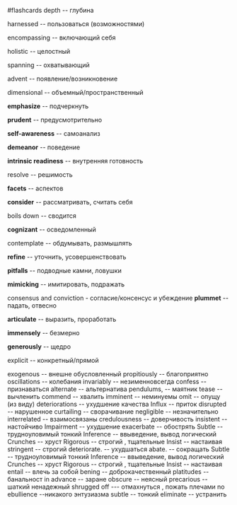 
#flashcards
depth -- глубина
<!--SR:!2024-10-04,16,290-->
harnessed -- пользоваться (возможностями)
<!--SR:!2024-09-24,1,210-->
encompassing --  включающий себя
<!--SR:!2024-09-24,1,230-->
holistic -- целостный
<!--SR:!2024-09-24,1,170-->
spanning -- охватывающий
<!--SR:!2024-09-25,7,250-->
advent -- появление/возникновение
<!--SR:!2024-09-25,2,190-->
dimensional -- объемный/пространственный
<!--SR:!2025-01-04,5,250-->
**emphasize** -- подчеркнуть
<!--SR:!2024-09-24,1,214-->
**prudent** -- предусмотрительно
<!--SR:!2024-09-24,1,214-->
**self-awareness** -- самоанализ
<!--SR:!2024-10-04,16,290-->
**demeanor** -- поведение
<!--SR:!2024-09-27,4,250-->
**intrinsic readiness** -- внутренняя готовность
<!--SR:!2024-09-26,3,254-->
resolve -- решимость
<!--SR:!2024-09-25,2,234-->
**facets** -- аспектов
<!--SR:!2024-12-31,1,250-->
**consider** -- рассматривать, считать себя
<!--SR:!2025-02-09,41,290-->
boils down -- сводится
<!--SR:!2025-01-04,5,250-->
**cognizant** -- осведомленный
<!--SR:!2024-12-31,1,194-->
contemplate -- обдумывать, размышлять
<!--SR:!2024-10-03,10,274-->
**refine** --  уточнить, усовершенствовать
<!--SR:!2025-01-01,2,214-->
**pitfalls** -- подводные камни, ловушки
<!--SR:!2024-09-27,9,270-->
**mimicking** -- имитировать, подражать
<!--SR:!2025-01-06,7,274-->
consensus and conviction - согласие/консенсус и убеждение
**plummet** -- падать, отвесно
<!--SR:!2024-10-02,9,274-->
**articulate** -- выразить, проработать
<!--SR:!2024-09-30,7,254-->
**immensely** -- безмерно
<!--SR:!2024-09-25,2,210-->
**generously** -- щедро
<!--SR:!2024-10-07,14,294-->
explicit -- конкретный/прямой
<!--SR:!2024-09-24,1,214-->
exogenous -- внешне обусловленный
propitiously -- благоприятно
oscillations -- колебания
invariably -- незименновсегда
confess -- признаваться
alternate -- альтернатива
pendulums, -- маятник
tease -- вычленить
commend -- хвалить
imminent -- неминуемы
omit -- опущу (из виду)
deteriorations -- ухудшение качества
Influx -- приток
disrupted -- нарушенное
curtailing -- сворачивание
negligible -- незначительно
interrelated -- взаимосвязаны
credulousness -- доверчивость
insistent -- настойчиво
Impairment --  ухудшение
exacerbate  -- обострять
Subtle -- трудноуловимый тонкий
Inference -- ввыведение, вывод логический 
Crunches -- хруст
Rigorous -- строгий , тщательные
Insist -- настаивая
stringent -- строгий
deteriorate. -- ухудшаться
abate. -- сокращать
Subtle -- трудноуловимый тонкий
Inference -- ввыведение, вывод логический 
Crunches -- хруст
Rigorous -- строгий , тщательные
Insist  -- настаивая
entail -- влечь за собой
bening -- доброкачественный
platitudes -- банальност
in advance -- заране
obscure -- неясный
precarious -- шаткий ненадежный
shrugged off --- отмахнуться , пожать плечами
no ebullience --никакого энтузиазма
subtle -- тонкий
eliminate -- устранить
